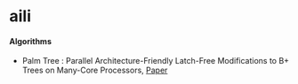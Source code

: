 # aili


#### Algorithms
* Palm Tree : Parallel Architecture-Friendly Latch-Free Modifications to B+ Trees on Many-Core Processors, [Paper](http://www.vldb.org/pvldb/vol4/p795-sewall.pdf)
